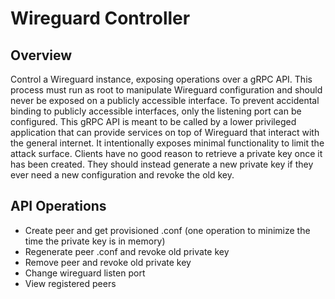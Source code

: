 # Wireguard Controller

## Overview
Control a Wireguard instance, exposing operations over a gRPC API.
This process must run as root to manipulate Wireguard configuration and should never be exposed on a publicly accessible interface.
To prevent accidental binding to publicly accessible interfaces, only the listening port can be configured.
This gRPC API is meant to be called by a lower privileged application that can provide services on top of Wireguard that interact with the general internet.
It intentionally exposes minimal functionality to limit the attack surface.
Clients have no good reason to retrieve a private key once it has been created.
They should instead generate a new private key if they ever need a new configuration and revoke the old key.

## API Operations
+ Create peer and get provisioned .conf (one operation to minimize the time the private key is in memory)
+ Regenerate peer .conf and revoke old private key 
+ Remove peer and revoke old private key
+ Change wireguard listen port
+ View registered peers